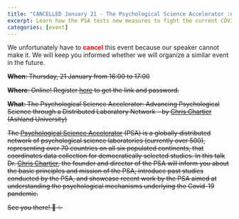 ```yaml
---
title: "CANCELLED January 21 - The Psychological Science Accelerator :earth_africa: :woman_scientist: :man_scientist: :satellite:"
excerpt: Learn how the PSA tests new measures to fight the current COVID-19 pandemic!
categories: [event]
---
```


We unfortunately have to <span style="color:red">**cancel**</span> this event because our speaker cannot make it. We will keep you informed whether we will organize a similar event in the future.

~~**When**: Thursday, 21 January from 16:00 to 17:00~~

~~**Where**: Online! Register [here](https://forms.gle/mTgqSFc7veAvG1h4A) to get the link and password.~~

~~**What**: The Psychological Science Accelerator: Advancing Psychological Science through a Distributed Laboratory Network - by [Chris Chartier](https://christopherchartier.com/) (Ashland University)~~

~~The [Psychological Science Accelerator](https://psysciacc.org/) (PSA) is a globally distributed network of psychological science laboratories (currently over 500), representing over 70 countries on all six populated continents, that coordinates data collection for democratically selected studies. In this talk Dr. [Chris Chartier](https://christopherchartier.com/), the founder and director of the PSA will inform you about the basic principles and mission of the PSA, introduce past studies conducted by the PSA, and showcase recent work by the PSA aimed at understanding the psychological mechanisms underlying the Covid-19 pandemic.~~ 

~~See you there! :wave: :sparkles:~~
